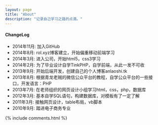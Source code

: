 ```yaml
---
layout: page
title: "About"
description: "记录自己学习之路的点滴。"
---
```


#### ChangeLog

- 2014年11月:   加入GitHub
- 2014年8月:    rol.xyz博客建立，开始偏重移动前端学习
- 2014年3月:    进入公司，开始html5，css3学习
- 2014年2月:    为了毕业设计自学TinkPHP，自学前端，从此一发不可收
- 2013年9月:    开始后端开发，创建自己的个人博客anlaoshi.tk
- 2013年8月:    根据青龙老贼的微信公众平台的教程，自学公众平台的一些接口，开发语言：PHP
- 2013年7月:    在老师组织的网页设计小组学习html，css，php，数据库
- 2012年3月:    基本自学SQL语句，构建数据库，对模板有了一定了解
- 2011年3月:    接触网页设计，table布局，vb脚本
- 2010年9月:    踏进电子商务专业

{% include comments.html %}
